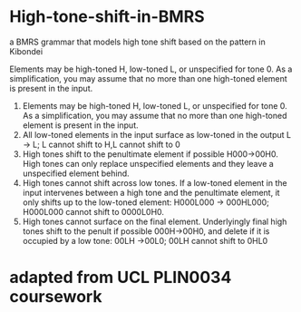 # High-tone-shift-in-BMRS
a BMRS grammar that models high tone shift based on the pattern in Kibondei

Elements may be high-toned H, low-toned L, or unspecified for tone 0. As a simplification, you may assume that no more than one high-toned element is present in the
input.

1. Elements may be high-toned H, low-toned L, or unspecified for tone 0. As a simplification, you may assume that no more than one high-toned element is present in the input.
2. All low-toned elements in the input surface as low-toned in the output L → L; L cannot shift to H,L cannot shift to 0
3. High tones shift to the penultimate element if possible H000→00H0. High tones can only replace unspecified elements and they leave a unspecified element behind.
4. High tones cannot shift across low tones. If a low-toned element in the input intervenes between a high tone and the penultimate element, it only shifts up to the low-toned element: H000L000 → 000HL000; H000L000 cannot shift to 0000L0H0.
5. High tones cannot surface on the final element. Underlyingly final high tones shift to the penult if possible 000H→00H0, and delete if it is occupied by a low tone: 00LH →00L0; 00LH cannot shift to 0HL0

# adapted from UCL PLIN0034 coursework
